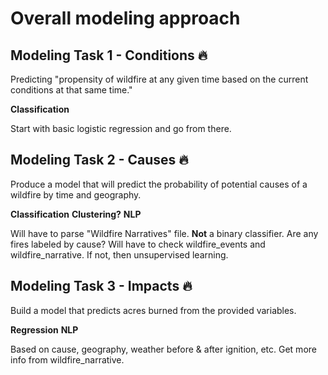 # Overall modeling approach

## Modeling Task 1 - Conditions :fire:

Predicting "propensity of wildfire at any given time based on the current conditions at that same time."

**Classification**

Start with basic logistic regression and go from there.

## Modeling Task 2 - Causes :fire:

Produce a model that will predict the probability of potential causes of a wildfire by time and geography.

**Classification**
**Clustering?**
**NLP**

Will have to parse "Wildfire Narratives" file.
**Not** a binary classifier.
Are any fires labeled by cause? Will have to check wildfire_events and wildfire_narrative. If not, then unsupervised learning.

## Modeling Task 3 - Impacts :fire:

Build a model that predicts acres burned from the provided variables.

**Regression**
**NLP**

Based on cause, geography, weather before & after ignition, etc.
Get more info from wildfire_narrative.